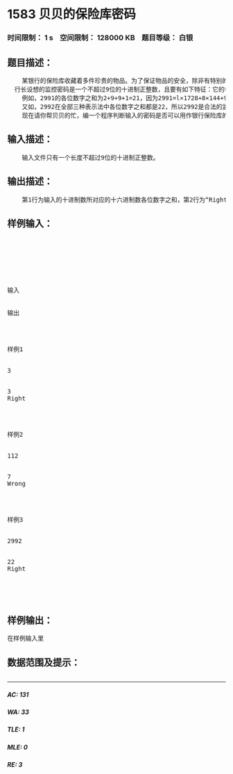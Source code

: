 # 1583 贝贝的保险库密码   
### 时间限制： 1 s&nbsp;&nbsp;&nbsp;&nbsp;空间限制： 128000 KB&nbsp;&nbsp;&nbsp;&nbsp;题目等级： 白银  
## 题目描述：  

<pre>
    某银行的保险库收藏着多件珍贵的物品。为了保证物品的安全，除非有特别的原因，否则银行的保险库要全天24小时开启监控设备进行实时监控：当确实需要临时关闭监控设备时，需要使用为特定操作人员设计的监控密码，这种密码要与操作人员的指纹信息结合，生成一个符合规定的数据，该操作人员才能关闭银行的保险库的监控设备。于是银行的行长就找到了贝贝，请他帮忙设置一个系统判断输入的密码是否正确。密码要求如下：
  行长设想的监控密码是一个不超过9位的十进制正整数，且要有如下特征：它的各位数字之和等于该数的12进制表示的各位数字之和，还等于该数的16进制表示的各位数字之和。
    例如，2991的各位数字之和为2+9+9+1=21，因为2991=l×1728+8×144+9×12+3，它的12进制表示是189312，各位数字之和也是21。但是2991的16进制表示是BAF16，并且11+10+15=36，所以2991不是合法的监控密码。
    又如，2992在全部三种表示法中各位数字之和都是22，所以2992是合法的监控密码。
    现在请你帮贝贝的忙，编一个程序判断输入的密码是否可以用作银行保险库的监控密码。
</pre>
  
  
## 输入描述：  

<pre>
    输入文件只有一个长度不超过9位的十进制正整数。
</pre>
  
  
## 输出描述：  

<pre>
    第1行为输入的十进制数所对应的十六进制数各位数字之和，第2行为“Right”（可用作监控密码）或“Wrong”（不可用作监控密码）。
</pre>
  
  
## 样例输入：  

<pre>




 


输入


输出




样例1


3


3
Right




样例2


112


7
Wrong




样例3


2992


22
Right




</pre>
  
  
## 样例输出：  

<pre>
在样例输入里
</pre>
  
  
## 数据范围及提示：  

<pre>
</pre>
  
  
***  

##### AC: 131  
##### WA: 33  
##### TLE: 1  
##### MLE: 0  
##### RE: 3  

